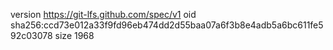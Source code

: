version https://git-lfs.github.com/spec/v1
oid sha256:ccd73e012a33f9fd96eb474dd2d55baa07a6f3b8e4adb5a6bc611fe592c03078
size 1968
